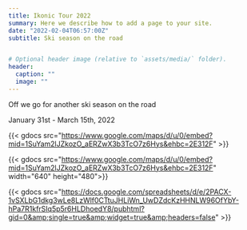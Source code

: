 ```yaml
---
title: Ikonic Tour 2022
summary: Here we describe how to add a page to your site.
date: "2022-02-04T06:57:00Z"
subtitle: Ski season on the road


# Optional header image (relative to `assets/media/` folder).
header:
  caption: ""
  image: ""
---
```


Off we go for another ski season on the road

January 31st - March 15th, 2022

{{< gdocs src="https://www.google.com/maps/d/u/0/embed?mid=1SuYam2lJZkozO_aERZwX3b3TcO7z6Hys&ehbc=2E312F" >}}

{{< gdocs src="https://www.google.com/maps/d/u/0/embed?mid=1SuYam2lJZkozO_aERZwX3b3TcO7z6Hys&ehbc=2E312F" width="640" height="480">}}

{{< gdocs src="https://docs.google.com/spreadsheets/d/e/2PACX-1vSXLbG1dkg3wLe8LzWlf0CTtuJHLiWn_UwDZdcKzHHNLW96OfYbY-hPa7R1kfrSIq5p5r6HLDhoedY8/pubhtml?gid=0&amp;single=true&amp;widget=true&amp;headers=false" >}}